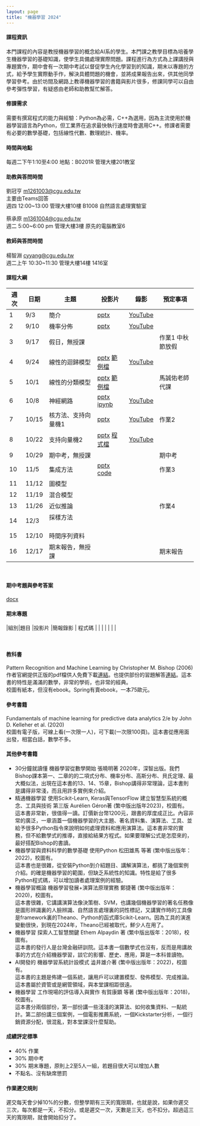 ```yaml
---
layout: page
title: "機器學習 2024"
---
```

<!--AI2009-63655-->

#### 課程資訊
本門課程的內容是教授機器學習的概念給AI系的學生。本門課之教學目標為培養學生機器學習的基礎知識，使學生具備處理實際問題。課程進行為方式為上課講授與專題實作，期中會有一次期中考試以督促學生內化學習到的知識，期末以專題的方式，給予學生實際動手作，解決具體問題的機會，並將成果報告出來，供其他同學學習參考。由於坊間及網路上教導機器學習的書籍與影片很多，修課同學可以自由參考彈性學習，有疑惑由老師和助教幫忙解答。

#### 修課需求
需要有撰寫程式的能力與經驗：Python為必需，C++為選用，因為主流使用於機器學習語言為Python，但工業界在追求最快執行速度時會選用C++。修課者需要有必要的數學基礎，包括線性代數、數理統計、機率。

#### 時間與地點
每週二下午1:10至4:00 地點：B0201R 管理大樓201教室<br/>

#### 助教與答問時間
劉冠亨 m1261003@cgu.edu.tw<br/>
主要由Teams回答<br/>
週四 12:00~13:00 管理大樓10樓 B1008 自然語言處理實驗室<br/>

蔡承原 m1361004@cgu.edu.tw<br/>
週二 5:00~6:00 pm 管理大樓3樓 原先的電腦教室6  <br/>

#### 教師與答問時間
楊智淵 cyyang@cgu.edu.tw <br/>
週二上午 10:30~11:30 管理大樓14樓 1416室<br/>

#### 課程大綱

|週次|日期  |主題                       |投影片     |錄影         | 預定事項 |
|--- |---   |---                        |---         |---         |---       |
|1   |9/3   | 簡介                      | [pptx](https://changgunguniversity-my.sharepoint.com/:p:/g/personal/d000019097_cgu_edu_tw/EdodITeoV4JPtwdgwoIt-8kBC9oh903o_v2v7XwgtHAsPQ?e=h0f1VQ)           | [YouTube](https://youtu.be/4qVlixSXXBk)           |          |
|2   |9/10  | 機率分佈                  | [pptx](https://changgunguniversity-my.sharepoint.com/:p:/g/personal/d000019097_cgu_edu_tw/EfCvuSj84pdGrPG6J7S-oQkBbTabrpV0BWOZKk-2vH17ww?e=jI7aZj)           | [YouTube](https://youtu.be/yUKJRTU0Te0)           |          |
|3   |9/17  | 假日，無授課              |            |            |作業1 中秋節放假|
|4   |9/24  | 線性的迴歸模型            | [pptx](https://changgunguniversity-my.sharepoint.com/:p:/g/personal/d000019097_cgu_edu_tw/EZR5nhcpUP5FuVthRRWRNnoB0czb_tJGMM2pjkIGKeVY4w?e=eGchQT) [範例檔](https://changgunguniversity-my.sharepoint.com/:f:/g/personal/d000019097_cgu_edu_tw/EqieH0EFJk5NstSdcOH4iYIBWiAZf11sVb30bNnPUahOMg?e=nhRIgv)          | [YouTube](https://youtu.be/qhueEuHDxW8)           |         |
|5   |10/1  | 線性的分類模型             |[pptx](https://changgunguniversity-my.sharepoint.com/:p:/g/personal/d000019097_cgu_edu_tw/EYL0c-_2UeRBmgDTQRt-TaQBGGkWjpvz7zS49-GiLm9F3w?e=qS7Rmm) [範例檔](https://changgunguniversity-my.sharepoint.com/:u:/g/personal/d000019097_cgu_edu_tw/EY1Zj62IbkJOuiH33RnnMWMBkweQ3R8w4XGYNJQ4z68Zdw?e=eZPw2P)          |                                                   |馬誠佑老師代課 |
|6   |10/8  | 神經網路                  | [pptx](https://changgunguniversity-my.sharepoint.com/:p:/g/personal/d000019097_cgu_edu_tw/EeNPQAL1eftDvY7ME21un4oB9QcEUZ8E91NbjUXR6uUlxw?e=tEbv1q) [ipynb](https://pytorch.org/tutorials/_downloads/4e865243430a47a00d551ca0579a6f6c/cifar10_tutorial.ipynb)                                                     | [YouTube](https://youtu.be/cGGlSlaq4kQ)          |     |
|7   |10/15 | 核方法、支持向量機1       | [pptx](https://changgunguniversity-my.sharepoint.com/:p:/g/personal/d000019097_cgu_edu_tw/EbPybS3n_pVHid6lul4RPxsBgwW8KN5v3SUYbkOFU0J0mQ?e=nsciik)           | [YouTube](https://youtu.be/YVgX8fMr7FI)           |作業2      |
|8   |10/22 | 支持向量機2               | [pptx](https://changgunguniversity-my.sharepoint.com/:p:/g/personal/d000019097_cgu_edu_tw/EfhtyFyaG2VIh9LBjzalfw4B1plTH88uzG7nUUMbQmzaaQ?e=PvXYw3) [程式檔](https://changgunguniversity-my.sharepoint.com/:f:/g/personal/d000019097_cgu_edu_tw/EtfXeE6T4YdEl6oJhUknKVEBJW66T2YQ5snJUH2CY9aVsQ?e=hsh8sU)          | [YouTube](https://youtu.be/2tT8xO9x2yQ)           |          |
|9   |10/29 | 期中考，無授課            |            |            |期中考    |
|10  |11/5  | 集成方法                  | [pptx](https://changgunguniversity-my.sharepoint.com/:p:/g/personal/d000019097_cgu_edu_tw/EbAxe8h0YZNFsp8-Ymgr6doBg_4da9cH1BKZ7BYo8GYzHw?e=tkU9br) [code](https://changgunguniversity-my.sharepoint.com/:f:/g/personal/d000019097_cgu_edu_tw/EjT4JhyQTupJlpnY2H6qp0kBlrFLoiXMTLP0SqO5mfVfFw?e=hD1dhh)           |            |作業3     |
|11  |11/12 | 圖模型            　　    |            |            |          |
|12  |11/19 | 混合模型                  |            |            |          |
|13  |11/26 | 近似推論                  |            |            |作業4     |
|14  |12/3  | 採樣方法    　　　         |            |            |          |
|15  |12/10 | 時間序列資料              |            |            |          |
|16  |12/17 | 期末報告，無授課          |            |            |期末報告  |

<br/>

#### 期中考題與參考答案
[docx](https://changgunguniversity-my.sharepoint.com/:w:/g/personal/d000019097_cgu_edu_tw/ETiuXPNHEL1Mks3Vt9gk86UBtGfefubBKrWKpgjPJkTS-w?e=WaHmMD)

#### 期末專題

|組別|題目                               |投影片                  |簡報錄影 | 程式碼  |
|   |                                   |                        |        |         |

<br/>

#### 教科書
Pattern Recognition and Machine Learning by Christopher M. Bishop (2006)<br/>
作者官網提供正版的pdf檔供人免費下載[連結](https://www.microsoft.com/en-us/research/uploads/prod/2006/01/Bishop-Pattern-Recognition-and-Machine-Learning-2006.pdf)。也提供部份的習題解答[連結](https://www.microsoft.com/en-us/research/wp-content/uploads/2016/05/prml-web-sol-2009-09-08.pdf)。這本書的特性是滿滿的數學，非常的學術，也非常的經典。<br/>
校圖有紙本，但沒有ebook。Spring有賣ebook，一本75歐元。

#### 參考書籍
Fundamentals of machine learning for predictive data analytics 2/e by John D. Kelleher et al. (2020)<br/>
校圖有電子版，可線上看(一次限一人)，可下載(一次限100頁)。這本書從應用面出發，相當白話，數學不多。</br>

#### 其他參考書籍
- 30分鐘就讀懂 機器學習從數學開始 張曉明著 2020年，深智出版。我們Bishop課本第一、二章的的二項式分布、機率分布、高斯分布、貝氏定理、最大概似法，出現在這本書的13、14、15章，Bishop講得非常理論，這本書則是講得非常淺，而且用許多實例來介紹。 </br>
- 精通機器學習 使用Scikit-Learn, Keras與TensorFlow 建立智慧型系統的概念、工具與技術 第三版 Aurélien Géron著 (繁中版出版年2023)，校圖有。</br>
這本書非常新，很值得一讀。訂價新台幣1200元，跟書的厚度成正比。內容非常的廣泛，一章涵蓋一個機器學習的大主題、著名資料集、演算法、工具、並給予很多Python指令來說明如何處理資料和應用演算法。這本書非常的實務，但不給數學式的推導，直接給結果方程式。如果要理解公式是怎麼來的，最好搭配Bishop的書讀。
- 機器學習與資料科學的數學基礎 使用Python 松田雄馬 等著 (繁中版出版年：2022)，校圖有。<br/>
這本書也是很雜，從安裝Python到介紹題目、講解演算法，都挑了幾個案例介紹。的確是機器學習的範圍，但缺乏系統性的知識。特性是給了很多Python程式碼，可以增加讀者處理案例的經驗。
- 機器學習概論 機器學習發展+演算法原理實務 鄭捷著 (繁中版出版年：2020)，校圖有。<br/>
這本書很雜，它講講演算法像決策樹、SVM，也講幾個機器學習的著名任務像是圖形辨識裏的人臉辨識、自然語言處理裏的詞性標記，又講實作時的工具像是framework裏的Theano、Python的函式庫Scikit-Learn。因為工具的演進變動很快，到現在2024年，Theano已經被取代，鮮少人在用了。
- 機器學習 探索人工智慧關鍵 Ethem Alpaydin 著 (繁中版出版年：2018)，校圖有。<br/>
這本書的發行人是台灣金融研訓院。這本書一個數學式也沒有，反而是用講故事的方式在介紹機器學習，談它的影響、歷史、應用，算是一本科普讀物。
- AI開發的 機器學習系統計設模式 澁井雄介著 (繁中版出版年：2022)，校圖有。<br/>
這本書的主題是佈建一個系統，讓用戶可以建置模型、發佈模型、完成推論。這本書屬於資管或是網管領域，與本堂課相距很遠。
- 機器學習 工作現場的評估導入與實作 有賀康顕 等著 (繁中版出版年：2018)，校圖有。<br/>
這本書分兩個部份，第一部份講一些淺淺的演算法、如何收集資料、一點統計。第二部份講三個案例，一個電影推薦系統，一個Kickstarter分析，一個行銷資源分配，很混亂，對本堂課沒什麼幫助。

  
#### 成績評定標準
- 40% 作業
- 30% 期中考
- 30% 期末專題，原則上2至5人一組，若題目很大可以增加人數
- 不點名、沒有缺席懲罰

#### 作業遲交規則
遲交每天會少掉10%的分數，但整學期有三天的寬限期，也就是說，如果你遲交三次，每次都是一天，不扣分。或是遲交一次，天數是三天，也不扣分。超過這三天的寬限期，就會開始扣分了。

